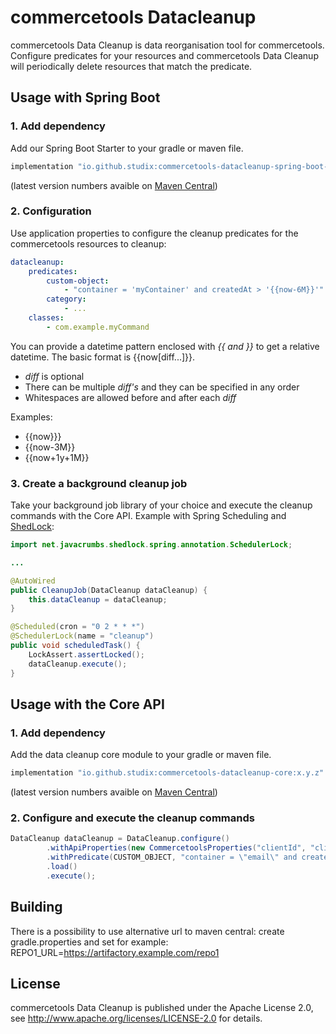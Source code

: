 # commercetools Datacleanup

commercetools Data Cleanup is data reorganisation tool for commercetools. Configure predicates for your resources and commercetools Data Cleanup will periodically delete resources that match the predicate.

## Usage with Spring Boot

### 1. Add dependency

Add our Spring Boot Starter to your gradle or maven file.

```groovy
implementation "io.github.studix:commercetools-datacleanup-spring-boot-starter:x.y.z"
```

(latest version numbers avaible on [Maven Central](https://central.sonatype.com/search?namespace=io.github.studix&name=commercetools-datacleanup-spring-boot-starter))

### 2. Configuration

Use application properties to configure the cleanup predicates for the commercetools resources to cleanup:

```yaml
datacleanup:
    predicates:
        custom-object:
            - "container = 'myContainer' and createdAt > '{{now-6M}}'"
        category:
            - ...
    classes:
        - com.example.myCommand

```

You can provide a datetime pattern enclosed with _{{ and }}_ to get a relative datetime. The basic format is {{now[diff...]}}.

- _diff_ is optional
- There can be multiple _diff's_ and they can be specified in any order
- Whitespaces are allowed before and after each _diff_

Examples:

- {{now}}}
- {{now-3M}}
- {{now+1y+1M}}

### 3. Create a background cleanup job

Take your background job library of your choice and execute the cleanup commands with the Core API.
Example with Spring Scheduling and [ShedLock](https://github.com/lukas-krecan/ShedLock):

```java
import net.javacrumbs.shedlock.spring.annotation.SchedulerLock;

...

@AutoWired
public CleanupJob(DataCleanup dataCleanup) {
    this.dataCleanup = dataCleanup;
}

@Scheduled(cron = "0 2 * * *")
@SchedulerLock(name = "cleanup")
public void scheduledTask() {
    LockAssert.assertLocked();
    dataCleanup.execute();
}
```

## Usage with the Core API

### 1. Add dependency

Add the data cleanup core module to your gradle or maven file.

```groovy
implementation "io.github.studix:commercetools-datacleanup-core:x.y.z"
```

(latest version numbers avaible on [Maven Central](https://central.sonatype.com/search?namespace=io.github.studix&name=commercetools-datacleanup-core))

### 2. Configure and execute the cleanup commands

```java
DataCleanup dataCleanup = DataCleanup.configure()
        .withApiProperties(new CommercetoolsProperties("clientId", "clientSecret", "apiUrl", "authUrl", "projectKey"))
        .withPredicate(CUSTOM_OBJECT, "container = \"email\" and createdAt > \"2024 - 08 - 28T08:25:59.157Z\"")
        .load()
        .execute();
```

## Building

There is a possibility to use alternative url to maven central:
create gradle.properties and set for example:
REPO1_URL=https://artifactory.example.com/repo1

## License

commercetools Data Cleanup is published under the Apache License 2.0, see http://www.apache.org/licenses/LICENSE-2.0 for details.
